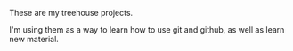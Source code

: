 These are my treehouse projects.

I'm using them as a way to learn how to use git and github, as well as learn new material.
